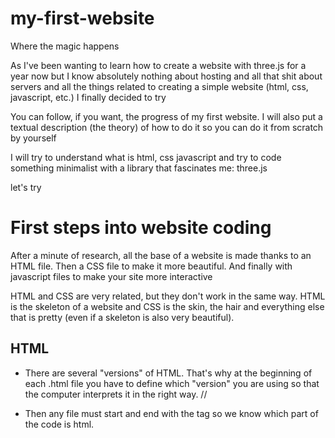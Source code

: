 # my-first-website
Where the magic happens

As I've been wanting to learn how to create a website with three.js for a year now but I know absolutely nothing about hosting and all that shit about servers and all the things related to creating a simple website (html, css, javascript, etc.) I finally decided to try

You can follow, if you want, the progress of my first website. I will also put a textual description (the theory) of how to do it so you can do it from scratch by yourself

I will try to understand what is html, css javascript and try to code something minimalist with a library that fascinates me: three.js

let's try


<h1> First steps into website coding </h1>

<p> After a minute of research, all the base of a website is made thanks to an HTML file. Then a CSS file to make it more beautiful. And finally with javascript files to make your site more interactive  </p>

<p> HTML and CSS are very related, but they don't work in the same way. HTML is the skeleton of a website and CSS is the skin, the hair and everything else that is pretty (even if a skeleton is also very beautiful). </p>

<h2> HTML </h2>

- There are several "versions" of HTML. That's why at the beginning of each .html file you have to define which "version" you are using so that the computer interprets it in the right way. //<!DOCTYPE html>

- Then any file must start and end with the <html> </html> tag so we know which part of the code is html.
